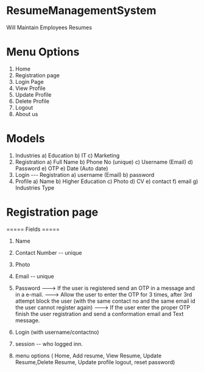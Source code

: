 # ResumeManagementSystem
Will Maintain Employees Resumes 

# Menu Options
1) Home
2) Registration page
3) Login Page
4) View Profile
5) Update Profile
6) Delete Profile
7) Logout
8) About us

# Models
1) Industries
    a) Education
    b) IT
    c) Marketing
2) Registration
    a) Full Name
    b) Phone No (unique)
    c) Username (Email)
    d) Password
    e) OTP
    e) Date (Auto date)
3) Login --- Registration
    a) username (Email)
    b) password 
4) Profile
    a) Name
    b) Higher Education
    c) Photo
    d) CV
    e) contact
    f) email
    g) Industries Type 
    
# Registration page
===== Fields =====
1) Name
2) Contact Number -- unique 
3) Photo
4) Email -- unique
5) Password
---> If the user is registered send an OTP in a message and in a e-mail.
---> Allow the user to enter the OTP for 3 times, after 3rd attempt  block the user (with the same contact no and the same email id the user cannot register again)
---> If the user enter the proper OTP finish the user registration and send a conformation email and Text message.



2) Login (with username/contactno)

3) session -- who logged inn.

4) menu options ( Home, Add resume, View Resume, Update Resume,Delete Resume, Update profile logout, reset password)

